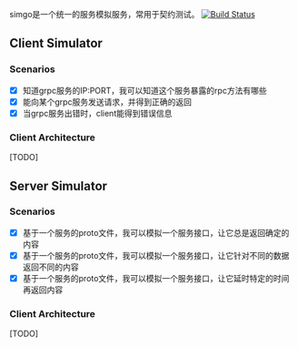 simgo是一个统一的服务模拟服务，常用于契约测试。
[![Build Status](https://travis-ci.org/feiyuw/simgo.svg?branch=master)](https://travis-ci.org/feiyuw/simgo)

## Client Simulator

### Scenarios

- [x] 知道grpc服务的IP:PORT，我可以知道这个服务暴露的rpc方法有哪些
- [x] 能向某个grpc服务发送请求，并得到正确的返回
- [x] 当grpc服务出错时，client能得到错误信息

### Client Architecture

[TODO]

## Server Simulator

### Scenarios

- [x] 基于一个服务的proto文件，我可以模拟一个服务接口，让它总是返回确定的内容
- [x] 基于一个服务的proto文件，我可以模拟一个服务接口，让它针对不同的数据返回不同的内容
- [x] 基于一个服务的proto文件，我可以模拟一个服务接口，让它延时特定的时间再返回内容

### Client Architecture

[TODO]

